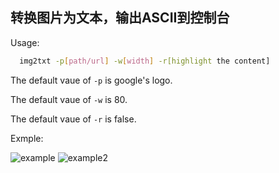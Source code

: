 ## 转换图片为文本，输出ASCII到控制台
Usage:
```sh
  img2txt -p[path/url] -w[width] -r[highlight the content]
```
The default vaue of `-p` is google's logo.

The default vaue of `-w` is 80.

The default vaue of `-r` is false.

Exmple:

![example](https://github.com/zysidea/imgtotxt/blob/master/example.png)
![example2](https://github.com/zysidea/imgtotxt/blob/master/example2.png)
